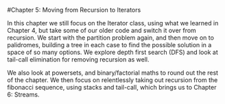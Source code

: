 #Chapter 5: Moving from Recursion to Iterators

In this chapter we still focus on the Iterator class, using what we learned in Chapter 4, but take some of our older code and switch it over from recursion.  We start with the partition problem again, and then move on to palidromes, building a tree in each case to find the possible solution in a space of so many options.  We explore depth first search (DFS) and look at tail-call elimination for removing recursion as well.

We also look at powersets, and binary/factorial maths to round out the rest of the chapter.  We then focus on relentlessly taking out recursion from the fibonacci sequence, using stacks and tail-call, which brings us to Chapter 6: Streams.
